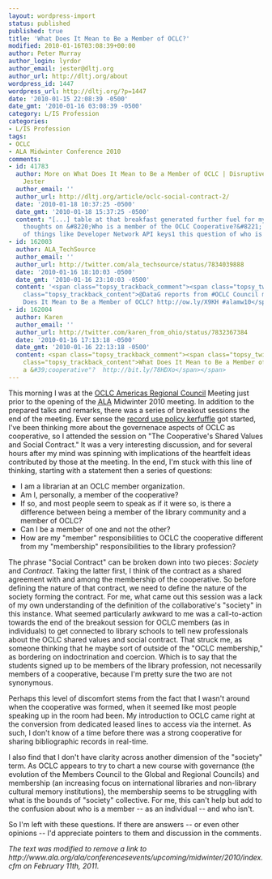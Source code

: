 ```yaml
---
layout: wordpress-import
status: published
published: true
title: 'What Does It Mean to Be a Member of OCLC?'
modified: 2010-01-16T03:08:39+00:00
author: Peter Murray
author_login: lyrdor
author_email: jester@dltj.org
author_url: http://dltj.org/about
wordpress_id: 1447
wordpress_url: http://dltj.org/?p=1447
date: '2010-01-15 22:08:39 -0500'
date_gmt: '2010-01-16 03:08:39 -0500'
category: L/IS Profession
categories:
- L/IS Profession
tags:
- OCLC
- ALA Midwinter Conference 2010
comments:
- id: 41783
  author: More on What Does It Mean to Be a Member of OCLC | Disruptive Library Technology
    Jester
  author_email: ''
  author_url: http://dltj.org/article/oclc-social-contract-2/
  date: '2010-01-18 10:37:25 -0500'
  date_gmt: '2010-01-18 15:37:25 -0500'
  content: "[...] table at that breakfast generated further fuel for my previous philosophical
    thoughts on &#8220;Who is a member of the OCLC Cooperative?&#8221; In the context
    of things like Developer Network API keys1 this question of who is a member [...]"
- id: 162003
  author: ALA_TechSource
  author_email: ''
  author_url: http://twitter.com/ala_techsource/status/7834039888
  date: '2010-01-16 18:10:03 -0500'
  date_gmt: '2010-01-16 23:10:03 -0500'
  content: '<span class="topsy_trackback_comment"><span class="topsy_twitter_username"><span
    class="topsy_trackback_content">@DataG reports from #OCLC Council meeting: What
    Does It Mean to Be a Member of OCLC? http://ow.ly/X9KH #alamw10</span></span>'
- id: 162004
  author: Karen
  author_email: ''
  author_url: http://twitter.com/karen_from_ohio/status/7832367384
  date: '2010-01-16 17:13:18 -0500'
  date_gmt: '2010-01-16 22:13:18 -0500'
  content: <span class="topsy_trackback_comment"><span class="topsy_twitter_username"><span
    class="topsy_trackback_content">What Does It Mean to Be a Member of OCLC? Is it
    a &#39;cooperative"?  http://bit.ly/78HDXo</span></span>
---
```

<p>This morning I was at the <a href="http://www.oclc.org/councils/americas/default.htm" title="Americas Council [OCLC - Global and Regional Councils]">OCLC Americas Regional Council</a> Meeting just prior to the opening of the <span class="removed_link" title="http://www.ala.org/ala/conferencesevents/upcoming/midwinter/2010/index.cfm"><acronym title="American Library Association">ALA</acronym> Midwinter 2010</span> meeting.  In addition to the prepared talks and remarks, there was a series of breakout sessions the end of the meeting.  Ever sense the <a href="http://wiki.code4lib.org/index.php/OCLC_Policy_Change" title="OCLC Policy Change | Code4Lib wiki">record use policy kerfuffle</a> got started, I've been thinking more about the governenace aspects of OCLC as cooperative, so I attended the session on "The Cooperative's Shared Values and Social Contract."  It was a very interesting discussion, and for several hours after my mind was spinning with implications of the heartfelt ideas contributed by those at the meeting.  In the end, I'm stuck with this line of thinking, starting with a statement then a series of questions:</p>
<ul type="square">
<li>I am a librarian at an OCLC member organization.</li>
<li>Am I, personally, a member of the cooperative?</li>
<li>If so, and most people seem to speak as if it were so, is there a difference between being a member of the library community and a member of OCLC?</li>
<li>Can I be a member of one and not the other?</li>
<li>How are my "member" responsibilities to OCLC the cooperative different from my "membership" responsibilities to the library profession?</li>
</ul>
<p>The phrase "Social Contract" can be broken down into two pieces: <em>Society</em> and <em>Contract</em>.  Taking the latter first, I think of the contract as a shared agreement with and among the membership of the cooperative.  So before defining the nature of that contract, we need to define the nature of the society forming the contract.  For me, what came out this session was a lack of my own understanding of the definition of the collaborative's "society" in this instance.  What seemed particularly awkward to me was a call-to-action towards the end of the breakout session for OCLC members (as in individuals) to get connected to library schools to tell new professionals about the OCLC shared values and social contract.  That struck me, as someone thinking that he maybe sort of outside of the "OCLC membership," as bordering on indoctrination and coercion.  Which is to say that the students signed up to be members of the library profession, not necessarily members of a cooperative, because I'm pretty sure the two are not synonymous.  </p>
<p>Perhaps this level of discomfort stems from the fact that I wasn't around when the cooperative was formed, when it seemed like most people speaking up in the room had been.  My introduction to OCLC came right at the conversion from dedicated leased lines to access via the internet.  As such, I don't know of a time before there was a strong cooperative for sharing bibliographic records in real-time.</p>
<p>I also find that I don't have clarity across another dimension of the "society" term.  As OCLC appears to try to chart a new course with governance (the evolution of the Members Council to the Global and Regional Councils) and membership (an increasing focus on international libraries and non-library cultural memory institutions), the membership seems to be struggling with what is the bounds of "society" collective.  For me, this can't help but add to the confusion about who is a member -- as an individual -- and who isn't.</p>
<p>So I'm left with these questions.  If there are answers -- or even other opinions -- I'd appreciate pointers to them and discussion in the comments.
<p style="padding:0;margin:0;font-style:italic;" class="removed_link">The text was modified to remove a link to http://www.ala.org/ala/conferencesevents/upcoming/midwinter/2010/index.cfm on February 11th, 2011.</p>
